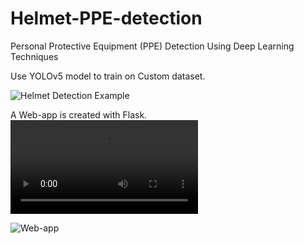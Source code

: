 # Helmet-PPE-detection
Personal Protective Equipment (PPE) Detection Using Deep Learning Techniques

Use YOLOv5 model to train on Custom dataset.

![Helmet Detection Example](https://github.com/medinikb/Helmet-PPE-detection/blob/main/Gif-Pamee.gif)

A Web-app is created with Flask.
![Web-app](https://github.com/medinikb/Helmet-PPE-detection/blob/main/Web-app-video%23CS-2.mp4)

![Web-app](https://github.com/medinikb/Helmet-PPE-detection/blob/main/Web-app-video%20CS-2.gif)
